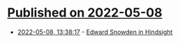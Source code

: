 # [Published on 2022-05-08](index.md)

* [2022-05-08, 13:38:17](https://news.ycombinator.com/item?id=31303850) - [Edward Snowden in Hindsight](https://www.zdziarski.com/blog/?p=11127)
